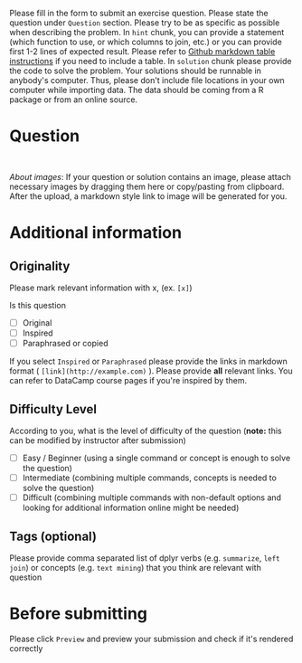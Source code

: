 Please fill in the form to submit an exercise question. Please state the question under `Question` section. Please try to be as specific as possible when describing the problem. In `hint` chunk, you can provide a statement (which function to use, or which columns to join, etc.) or you can provide first 1-2 lines of expected result. Please refer to [Github markdown table instructions](https://help.github.com/articles/organizing-information-with-tables/) if you need to include a table.
In `solution` chunk please provide the code to solve the problem. Your solutions should be runnable in anybody's computer. Thus, please don't include file locations in your own computer while importing data. The data should be coming from a R package or from an online source.

# Question



```{r hint}

```

```{r solution}

```

*About images*: If your question or solution contains an image, please attach necessary images by dragging them here or copy/pasting from clipboard. After the upload, a markdown style link to image will be generated for you.

# Additional information

## Originality

Please mark relevant information with x, (ex. `[x]`)

Is this question

- [ ] Original
- [ ] Inspired
- [ ] Paraphrased or copied

If you select `Inspired` or `Paraphrased` please provide the links in markdown format ( `[link](http://example.com)` ). Please provide **all** relevant links. You can refer to DataCamp course pages if you're inspired by them.

## Difficulty Level

According to you, what is the level of difficulty of the question (**note:** this can be modified by instructor after submission)

- [ ] Easy / Beginner (using a single command or concept is enough to solve the question)
- [ ] Intermediate (combining multiple commands, concepts is needed to solve the question)
- [ ] Difficult (combining multiple commands with non-default options and looking for additional information online might be needed)

## Tags (optional)

Please provide comma separated list of dplyr verbs (e.g. `summarize`, `left join`) or concepts (e.g. `text mining`) that you think are relevant with question

# Before submitting

Please click `Preview` and preview your submission and check if it's rendered correctly
